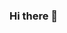 ### Hi there 👋

<!--
**serenitymine/serenitymine** is a ✨ _special_ ✨ repository because its `README.md` (this file) appears on your GitHub profile.

Here are some ideas to get you started:

- 🔭 I’m currently working on .
- 🌱 I’m currently learning Security 
- 👯 I’m looking to collaborate on ...
- 🤔 I’m looking for help with Security 
- 💬 Ask me about ...
- 📫 How to reach me: ...
- 😄 Pronouns: ...
- ⚡ Fun fact: I need help learning how to gain control & ownership over my router, all electronics devices, my computers, my phone & my wife's phone. Someone using GitHub, Apache license, Python, & JavaScript, etc, has claimed themselves admin over all my electronics devices.I didn't think it was possible, but apparently it is. They changed all group policy in windows 10, so I can't reset my computer or iPhones. I need someone that's expert with these kinds of things to help me. I only have little over a year to live, Melanoma has taken over. ( Cancer ) , it is just outside my skull in the center of my head, "just outside my skull, & one more behind my right ear. Also three more in my right lung. I don't want to spend the months I have left trying to get rid of or winning a hacker & gaining control over my devices. This hacker has caused strain on my marriage, & causing havoc in my life...
-->
